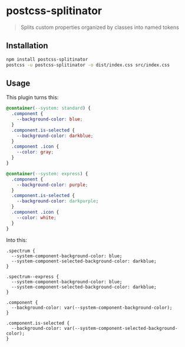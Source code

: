 # postcss-splitinator
> Splits custom properties organized by classes into named tokens

## Installation

```sh
npm install postcss-splitinator
postcss -u postcss-splitinator -o dist/index.css src/index.css
```

## Usage

This plugin turns this:

```css
@container(--system: standard) {
  .component {
    --background-color: blue;
  }
  .component.is-selected {
    --background-color: darkblue;
  }
  .component .icon {
    --color: gray;
  }
}

@container(--system: express) {
  .component {
    --background-color: purple;
  }
  .component.is-selected {
    --background-color: darkpurple;
  }
  .component .icon {
    --color: white;
  }
}

```

Into this:

```
.spectrum {
  --system-component-background-color: blue;
  --system-component-selected-background-color: darkblue;
}

.spectrum--express {
  --system-component-background-color: blue;
  --system-component-selected-background-color: darkblue;
}

.component {
  --background-color: var(--system-component-background-color);
}

.component.is-selected {
  --background-color: var(--system-component-selected-background-color);
}
```
